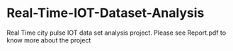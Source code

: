 # Real-Time-IOT-Dataset-Analysis
Real Time city pulse IOT data set analysis project.
Please see Report.pdf to know more about the project
